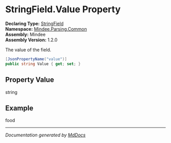 ﻿<!--  
  <auto-generated>   
    The contents of this file were generated by a tool.  
    Changes to this file may be list if the file is regenerated  
  </auto-generated>   
-->

# StringField.Value Property

**Declaring Type:** [StringField](../index.md)  
**Namespace:** [Mindee.Parsing.Common](../../index.md)  
**Assembly:** Mindee  
**Assembly Version:** 1.2.0

The value of the field.

```csharp
[JsonPropertyName("value")]
public string Value { get; set; }
```

## Property Value

string

## Example

food

___

*Documentation generated by [MdDocs](https://github.com/ap0llo/mddocs)*
